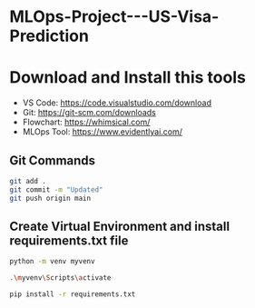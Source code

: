 # MLOps-Project---US-Visa-Prediction

# Download and Install this tools
- VS Code: https://code.visualstudio.com/download
- Git: https://git-scm.com/downloads
- Flowchart: https://whimsical.com/
- MLOps Tool: https://www.evidentlyai.com/

## Git Commands
```Bash
git add . 
git commit -m "Updated"
git push origin main
```
## Create Virtual Environment and install requirements.txt file

```Bash
python -m venv myvenv
```

```Bash
.\myvenv\Scripts\activate
```

```Bash
pip install -r requirements.txt
```

